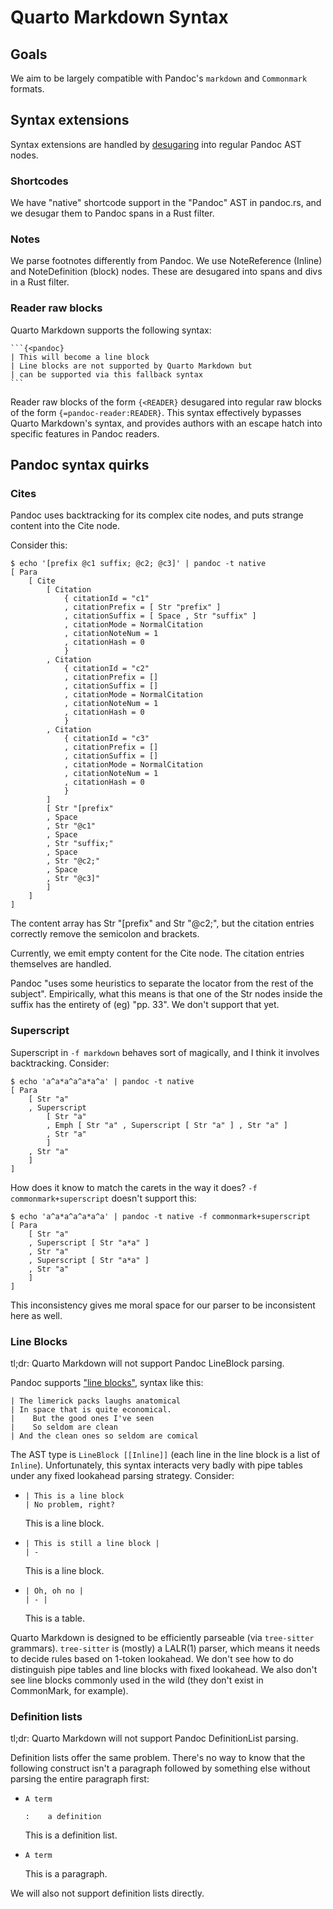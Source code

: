 # Quarto Markdown Syntax

## Goals

We aim to be largely compatible with Pandoc's `markdown` and `Commonmark` formats.

## Syntax extensions

Syntax extensions are handled by [desugaring](https://cs.brown.edu/courses/cs173/2012/book/Desugaring_as_a_Language_Feature.html) into regular Pandoc AST nodes.

### Shortcodes

We have "native" shortcode support in the "Pandoc" AST in pandoc.rs, and
we desugar them to Pandoc spans in a Rust filter.

### Notes

We parse footnotes differently from Pandoc.
We use NoteReference (Inline) and NoteDefinition (block) nodes.
These are desugared into spans and divs in a Rust filter.

### Reader raw blocks

Quarto Markdown supports the following syntax:

````
```{<pandoc}
| This will become a line block
| Line blocks are not supported by Quarto Markdown but
| can be supported via this fallback syntax
```
````

Reader raw blocks of the form `{<READER}` desugared into regular raw blocks of the form `{=pandoc-reader:READER}`.
This syntax effectively bypasses Quarto Markdown's syntax, and provides authors with an escape hatch into specific features in Pandoc readers.

## Pandoc syntax quirks

### Cites

Pandoc uses backtracking for its complex cite nodes, and puts strange content into the Cite node. 

Consider this:

```
$ echo '[prefix @c1 suffix; @c2; @c3]' | pandoc -t native
[ Para
    [ Cite
        [ Citation
            { citationId = "c1"
            , citationPrefix = [ Str "prefix" ]
            , citationSuffix = [ Space , Str "suffix" ]
            , citationMode = NormalCitation
            , citationNoteNum = 1
            , citationHash = 0
            }
        , Citation
            { citationId = "c2"
            , citationPrefix = []
            , citationSuffix = []
            , citationMode = NormalCitation
            , citationNoteNum = 1
            , citationHash = 0
            }
        , Citation
            { citationId = "c3"
            , citationPrefix = []
            , citationSuffix = []
            , citationMode = NormalCitation
            , citationNoteNum = 1
            , citationHash = 0
            }
        ]
        [ Str "[prefix"
        , Space
        , Str "@c1"
        , Space
        , Str "suffix;"
        , Space
        , Str "@c2;"
        , Space
        , Str "@c3]"
        ]
    ]
]
```

The content array has Str "[prefix" and Str "@c2;", but the citation entries correctly remove the semicolon and brackets.

Currently, we emit empty content for the Cite node.
The citation entries themselves are handled.

Pandoc "uses some heuristics to separate the locator from the rest of the subject".
Empirically, what this means is that one of the Str nodes inside the suffix has the entirety of (eg) "pp. 33".
We don't support that yet.

### Superscript

Superscript in `-f markdown` behaves sort of magically, and I think it involves backtracking. Consider:

```
$ echo 'a^a*a^a^a*a^a' | pandoc -t native
[ Para
    [ Str "a"
    , Superscript
        [ Str "a"
        , Emph [ Str "a" , Superscript [ Str "a" ] , Str "a" ]
        , Str "a"
        ]
    , Str "a"
    ]
]
```

How does it know to match the carets in the way it does? `-f commonmark+superscript` doesn't support this:

```
$ echo 'a^a*a^a^a*a^a' | pandoc -t native -f commonmark+superscript
[ Para
    [ Str "a"
    , Superscript [ Str "a*a" ]
    , Str "a"
    , Superscript [ Str "a*a" ]
    , Str "a"
    ]
]
```

This inconsistency gives me moral space for our parser to be inconsistent here as well.

### Line Blocks

tl;dr: Quarto Markdown will not support Pandoc LineBlock parsing.

Pandoc supports ["line blocks"](https://pandoc.org/demo/example33/8.6-line-blocks.html), syntax like this:

```
| The limerick packs laughs anatomical
| In space that is quite economical.
|    But the good ones I've seen
|    So seldom are clean
| And the clean ones so seldom are comical
```

The AST type is `LineBlock [[Inline]]` (each line in the line block is a list of `Inline`).
Unfortunately, this syntax interacts very badly with pipe tables under any fixed lookahead parsing strategy.
Consider:

- ```
  | This is a line block
  | No problem, right?
  ```

  This is a line block.

- ```
  | This is still a line block |
  | -
  ```

  This is a line block.

- ```
  | Oh, oh no |
  | - |
  ```
  
  This is a table.

Quarto Markdown is designed to be efficiently parseable (via `tree-sitter` grammars).
`tree-sitter` is (mostly) a LALR(1) parser, which means it needs to decide rules based on 1-token lookahead.
We don't see how to do distinguish pipe tables and line blocks with fixed lookahead.
We also don't see line blocks commonly used in the wild (they don't exist in CommonMark, for example).

### Definition lists

tl;dr: Quarto Markdown will not support Pandoc DefinitionList parsing.

Definition lists offer the same problem.
There's no way to know that the following construct isn't a paragraph followed by something else without parsing the entire paragraph first:

- ```
  A term
  
  :    a definition
  ```

  This is a definition list.

- ```
  A term
  ```

  This is a paragraph.

We will also not support definition lists directly.